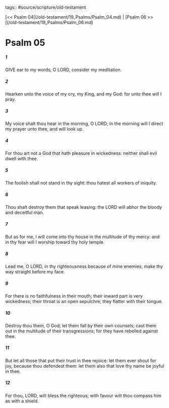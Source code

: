 tags:: #source/scripture/old-testament

[<< Psalm 04[(/old-testament/19_Psalms/Psalm_04.md) | [Psalm 06 >>[(/old-testament/19_Psalms/Psalm_06.md)

# Psalm 05

##### 1

GIVE ear to my words, O LORD, consider my meditation.

##### 2

Hearken unto the voice of my cry, my King, and my God: for unto thee will I pray.

##### 3

My voice shalt thou hear in the morning, O LORD; in the morning will I direct my prayer unto thee, and will look up.

##### 4

For thou art not a God that hath pleasure in wickedness: neither shall evil dwell with thee.

##### 5

The foolish shall not stand in thy sight: thou hatest all workers of iniquity.

##### 6

Thou shalt destroy them that speak leasing: the LORD will abhor the bloody and deceitful man.

##### 7

But as for me, I will come into thy house in the multitude of thy mercy: and in thy fear will I worship toward thy holy temple.

##### 8

Lead me, O LORD, in thy righteousness because of mine enemies; make thy way straight before my face.

##### 9

For there is no faithfulness in their mouth; their inward part is very wickedness; their throat is an open sepulchre; they flatter with their tongue.

##### 10

Destroy thou them, O God; let them fall by their own counsels; cast them out in the multitude of their transgressions; for they have rebelled against thee.

##### 11

But let all those that put their trust in thee rejoice: let them ever shout for joy, because thou defendest them: let them also that love thy name be joyful in thee.

##### 12

For thou, LORD, wilt bless the righteous; with favour wilt thou compass him as with a shield.
